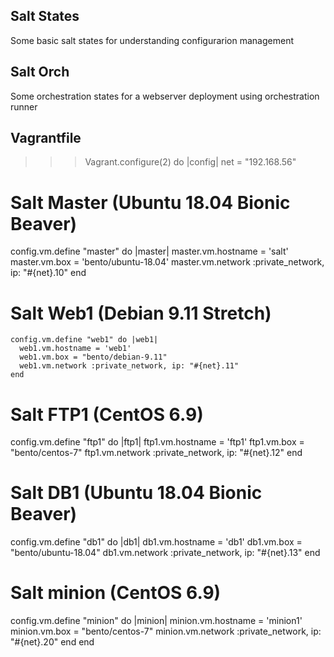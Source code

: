 ## Salt States
Some basic salt states for understanding configurarion management

## Salt Orch
Some orchestration states for a webserver deployment using orchestration runner

## Vagrantfile
>>> Vagrant.configure(2) do |config|
  net = "192.168.56"
# Salt Master (Ubuntu 18.04 Bionic Beaver)
  config.vm.define "master" do |master|
    master.vm.hostname = 'salt'
    master.vm.box = 'bento/ubuntu-18.04'
    master.vm.network :private_network, ip: "#{net}.10"
  end
# Salt Web1 (Debian 9.11 Stretch)
    config.vm.define "web1" do |web1|
      web1.vm.hostname = 'web1'
      web1.vm.box = "bento/debian-9.11"
      web1.vm.network :private_network, ip: "#{net}.11"
    end
# Salt FTP1 (CentOS 6.9)
 config.vm.define "ftp1" do |ftp1|
     ftp1.vm.hostname = 'ftp1'
     ftp1.vm.box = "bento/centos-7"
     ftp1.vm.network :private_network, ip: "#{net}.12"
  end
# Salt DB1 (Ubuntu 18.04 Bionic Beaver)
  config.vm.define "db1" do |db1|
    db1.vm.hostname = 'db1'
    db1.vm.box = "bento/ubuntu-18.04"
    db1.vm.network :private_network, ip: "#{net}.13"
  end
# Salt minion (CentOS 6.9)
  config.vm.define "minion" do |minion|
    minion.vm.hostname = 'minion1'
    minion.vm.box = "bento/centos-7"
    minion.vm.network :private_network, ip: "#{net}.20"
  end
end
